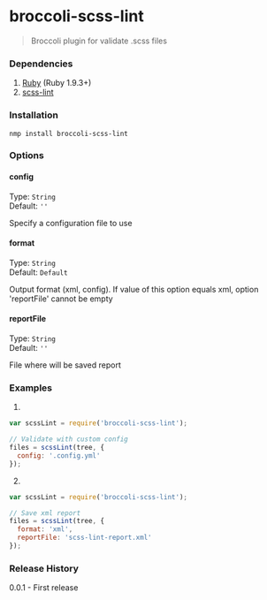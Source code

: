 # broccoli-scss-lint 

> Broccoli plugin for validate .scss files

### Dependencies

1. [Ruby](http://www.ruby-lang.org/en/downloads/) (Ruby 1.9.3+)
2. [scss-lint](https://github.com/causes/scss-lint#installation)

### Installation
```shell
nmp install broccoli-scss-lint 
```

### Options

#### config
Type: `String`  
Default: `''`

Specify a configuration file to use

#### format
Type: `String`  
Default: `Default`

Output format (xml, config). If value of this option equals xml, option 'reportFile' cannot be empty

#### reportFile
Type: `String`  
Default: `''`

File where will be saved report

### Examples
1.
```js
var scssLint = require('broccoli-scss-lint');

// Validate with custom config
files = scssLint(tree, {
  config: '.config.yml'
});

```

2.
```js
var scssLint = require('broccoli-scss-lint');

// Save xml report
files = scssLint(tree, {
  format: 'xml',
  reportFile: 'scss-lint-report.xml'
});
```

### Release History

0.0.1 - First release